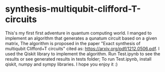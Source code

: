 # synthesis-multiqubit-clifford-T-circuits

This's my first first adventure in quantum computing world.
I manged to implement an algorithm that generates a qunatum circuit based on a given matrix,
The algorithm is proposed in the paper "Exact synthesis of multiqubit Clifford+T circuits" cited as: https://arxiv.org/pdf/1212.0506.pdf.
I used the Qiskit library to implement the algorithm.
Run Test.ipynb to see the results or see generated results in tests folder;
To run Test.ipynb, install qiskit, numpy and sympy libraries.
I hope you enjoy it :)
